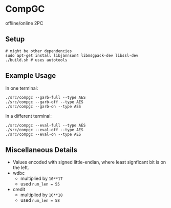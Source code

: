 # CompGC
offline/online 2PC

## Setup

```
# might be other dependencies
sudo apt-get install libjannson4 libmsgpack-dev libssl-dev
./build.sh # uses autotools
```

## Example Usage

In one terminal:
```
./src/compgc --garb-full --type AES
./src/compgc --garb-off --type AES
./src/compgc --garb-on --type AES
```

In a different terminal:
```
./src/compgc --eval-full --type AES
./src/compgc --eval-off --type AES
./src/compgc --eval-on --type AES
```

## Miscellaneous Details
- Values encoded with signed little-endian, where least signficant bit is on the left. 
- wdbc
    - multiplied by `10**17`
    - used `num_len = 55`
- credit
    - multiplied by `10**18`
    - used `num_len = 58`
    
